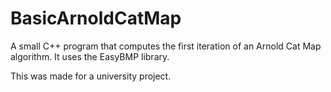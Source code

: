 # BasicArnoldCatMap
A small C++ program that computes the first iteration of an Arnold Cat Map algorithm. It uses the EasyBMP library.

This was made for a university project.
